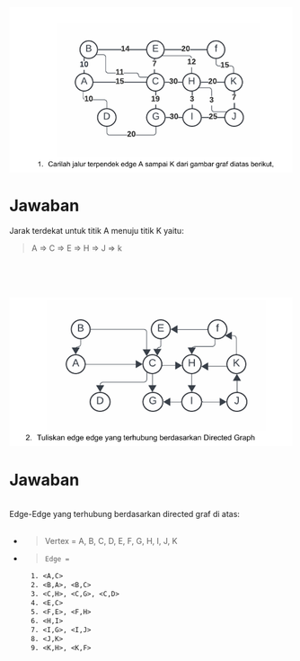![alt text](image.png)

# Jawaban

Jarak terdekat untuk titik A menuju titik K yaitu:


> A ⇒ C ⇒ E ⇒ H ⇒ J ⇒ k  

<br><br><br>

![alt text](image-1.png)

# Jawaban
<br>
Edge-Edge yang terhubung berdasarkan directed graf di atas:
<br><br>

* > Vertex = A, B, C, D, E, F, G, H, I, J, K
* > `Edge = `

        1. <A,C>
        2. <B,A>, <B,C>
        3. <C,H>, <C,G>, <C,D>
        4. <E,C>
        5. <F,E>, <F,H>
        6. <H,I>
        7. <I,G>, <I,J>
        8. <J,K>
        9. <K,H>, <K,F>

